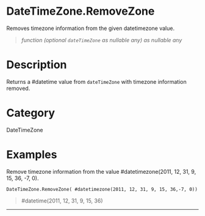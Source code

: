 ﻿# DateTimeZone.RemoveZone
Removes timezone information from the given datetimezone value.
> _function (optional <code>dateTimeZone</code> as nullable any) as nullable any_
# Description 
Returns a #datetime value from <code>dateTimeZone</code> with timezone information removed.
# Category 
DateTimeZone
# Examples 
Remove timezone information from the value  #datetimezone(2011, 12, 31, 9, 15, 36, -7, 0).
```
DateTimeZone.RemoveZone( #datetimezone(2011, 12, 31, 9, 15, 36,-7, 0))
```
> #datetime(2011, 12, 31, 9, 15, 36)
***
